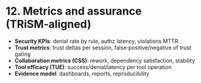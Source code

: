 # 12. Metrics and assurance (TRiSM‑aligned)
- **Security KPIs**: denial rate by rule, authz latency, violations MTTR
- **Trust metrics**: trust deltas per session, false‑positive/negative of trust gating
- **Collaboration metrics (CSS)**: rework, dependency satisfaction, stability
- **Tool efficacy (TUE)**: success/denial/latency per tool operation
- **Evidence model**: dashboards, reports, reproducibility

